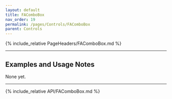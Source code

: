 ```yaml
---
layout: default
title: FAComboBox
nav_order: 19
permalink: /pages/Controls/FAComboBox
parent: Controls
---
```


{% include_relative PageHeaders/FAComboBox.md %}

<!-- Custom content & examples start here -->

<hr />

## Examples and Usage Notes

None yet.

<!-- End custom content & examples -->

<hr />

{% include_relative API/FAComboBox.md %}

